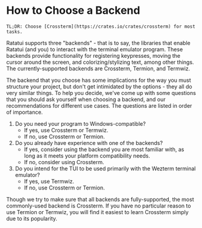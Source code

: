 # How to Choose a Backend

```admonish info
TL;DR: Choose [Crossterm](https://crates.io/crates/crossterm) for most tasks.
```

Ratatui supports three "backends" - that is to say, the libraries that enable Ratatui (and you) to
interact with the terminal emulator program. These backends provide functionality for registering
keypresses, moving the cursor around the screen, and colorizing/stylizing text, among other things.
The currently-supported backends are Crossterm, Termion, and Termwiz.

The backend that you choose has some implications for the way you must structure your project, but
don't get intimidated by the options - they all do very similar things. To help you decide, we've come
up with some questions that you should ask yourself when choosing a backend, and our recommendations
for different use cases. The questions are listed in order of importance.

1. Do you need your program to Windows-compatible?
    - If yes, use Crossterm or Termwiz.
    - If no, use Crossterm or Termion.
2. Do you already have experience with one of the backends?
    - If yes, consider using the backend you are most familiar with, as long as it meets your platform
    compatibility needs.
    - If no, consider using Crossterm.
3. Do you intend for the TUI to be used primarily with the Wezterm terminal emulator?
    - If yes, use Termwiz.
    - If no, use Crossterm or Termion.

Though we try to make sure that all backends are fully-supported, the most commonly-used backend is
Crossterm. If you have no particular reason to use Termion or Termwiz, you will find it easiest
to learn Crossterm simply due to its popularity.
